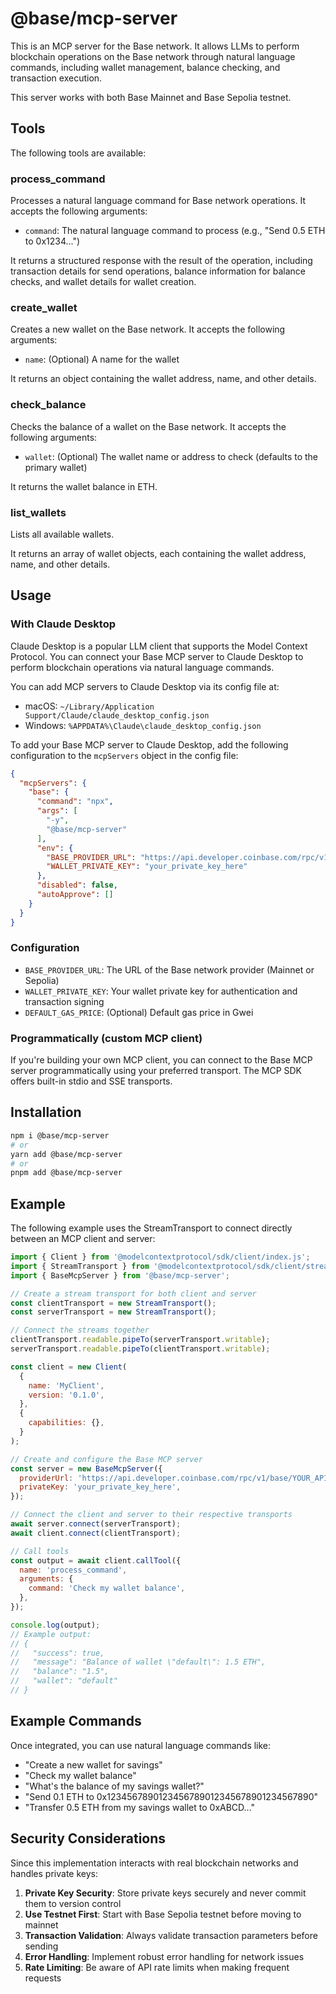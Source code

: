 # @base/mcp-server

This is an MCP server for the Base network. It allows LLMs to perform blockchain operations on the Base network through natural language commands, including wallet management, balance checking, and transaction execution.

This server works with both Base Mainnet and Base Sepolia testnet.

## Tools

The following tools are available:

### process_command

Processes a natural language command for Base network operations. It accepts the following arguments:

- `command`: The natural language command to process (e.g., "Send 0.5 ETH to 0x1234...")

It returns a structured response with the result of the operation, including transaction details for send operations, balance information for balance checks, and wallet details for wallet creation.

### create_wallet

Creates a new wallet on the Base network. It accepts the following arguments:

- `name`: (Optional) A name for the wallet

It returns an object containing the wallet address, name, and other details.

### check_balance

Checks the balance of a wallet on the Base network. It accepts the following arguments:

- `wallet`: (Optional) The wallet name or address to check (defaults to the primary wallet)

It returns the wallet balance in ETH.

### list_wallets

Lists all available wallets.

It returns an array of wallet objects, each containing the wallet address, name, and other details.

## Usage

### With Claude Desktop

Claude Desktop is a popular LLM client that supports the Model Context Protocol. You can connect your Base MCP server to Claude Desktop to perform blockchain operations via natural language commands.

You can add MCP servers to Claude Desktop via its config file at:

- macOS: `~/Library/Application Support/Claude/claude_desktop_config.json`
- Windows: `%APPDATA%\Claude\claude_desktop_config.json`

To add your Base MCP server to Claude Desktop, add the following configuration to the `mcpServers` object in the config file:

```json
{
  "mcpServers": {
    "base": {
      "command": "npx",
      "args": [
        "-y",
        "@base/mcp-server"
      ],
      "env": {
        "BASE_PROVIDER_URL": "https://api.developer.coinbase.com/rpc/v1/base/YOUR_API_KEY",
        "WALLET_PRIVATE_KEY": "your_private_key_here"
      },
      "disabled": false,
      "autoApprove": []
    }
  }
}
```

### Configuration

- `BASE_PROVIDER_URL`: The URL of the Base network provider (Mainnet or Sepolia)
- `WALLET_PRIVATE_KEY`: Your wallet private key for authentication and transaction signing
- `DEFAULT_GAS_PRICE`: (Optional) Default gas price in Gwei

### Programmatically (custom MCP client)

If you're building your own MCP client, you can connect to the Base MCP server programmatically using your preferred transport. The MCP SDK offers built-in stdio and SSE transports.

## Installation

```bash
npm i @base/mcp-server
# or
yarn add @base/mcp-server
# or
pnpm add @base/mcp-server
```

## Example

The following example uses the StreamTransport to connect directly between an MCP client and server:

```javascript
import { Client } from '@modelcontextprotocol/sdk/client/index.js';
import { StreamTransport } from '@modelcontextprotocol/sdk/client/stream.js';
import { BaseMcpServer } from '@base/mcp-server';

// Create a stream transport for both client and server
const clientTransport = new StreamTransport();
const serverTransport = new StreamTransport();

// Connect the streams together
clientTransport.readable.pipeTo(serverTransport.writable);
serverTransport.readable.pipeTo(clientTransport.writable);

const client = new Client(
  {
    name: 'MyClient',
    version: '0.1.0',
  },
  {
    capabilities: {},
  }
);

// Create and configure the Base MCP server
const server = new BaseMcpServer({
  providerUrl: 'https://api.developer.coinbase.com/rpc/v1/base/YOUR_API_KEY',
  privateKey: 'your_private_key_here',
});

// Connect the client and server to their respective transports
await server.connect(serverTransport);
await client.connect(clientTransport);

// Call tools
const output = await client.callTool({
  name: 'process_command',
  arguments: {
    command: 'Check my wallet balance',
  },
});

console.log(output);
// Example output:
// {
//   "success": true,
//   "message": "Balance of wallet \"default\": 1.5 ETH",
//   "balance": "1.5",
//   "wallet": "default"
// }
```

## Example Commands

Once integrated, you can use natural language commands like:

- "Create a new wallet for savings"
- "Check my wallet balance"
- "What's the balance of my savings wallet?"
- "Send 0.1 ETH to 0x1234567890123456789012345678901234567890"
- "Transfer 0.5 ETH from my savings wallet to 0xABCD..."

## Security Considerations

Since this implementation interacts with real blockchain networks and handles private keys:

1. **Private Key Security**: Store private keys securely and never commit them to version control
2. **Use Testnet First**: Start with Base Sepolia testnet before moving to mainnet
3. **Transaction Validation**: Always validate transaction parameters before sending
4. **Error Handling**: Implement robust error handling for network issues
5. **Rate Limiting**: Be aware of API rate limits when making frequent requests
